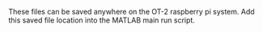 These files can be saved anywhere on the OT-2 raspberry pi system. Add this saved file location into the MATLAB main run script.
